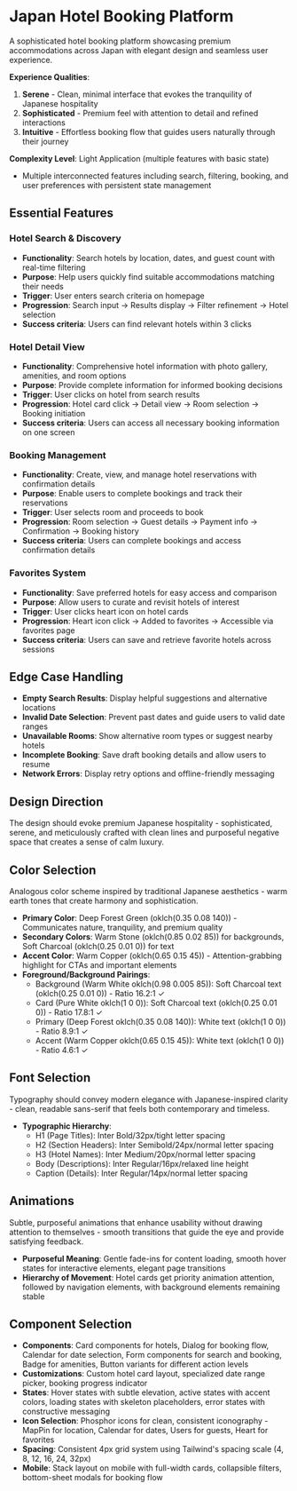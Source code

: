 # Japan Hotel Booking Platform

A sophisticated hotel booking platform showcasing premium accommodations across Japan with elegant design and seamless user experience.

**Experience Qualities**:
1. **Serene** - Clean, minimal interface that evokes the tranquility of Japanese hospitality
2. **Sophisticated** - Premium feel with attention to detail and refined interactions
3. **Intuitive** - Effortless booking flow that guides users naturally through their journey

**Complexity Level**: Light Application (multiple features with basic state)
- Multiple interconnected features including search, filtering, booking, and user preferences with persistent state management

## Essential Features

### Hotel Search & Discovery
- **Functionality**: Search hotels by location, dates, and guest count with real-time filtering
- **Purpose**: Help users quickly find suitable accommodations matching their needs
- **Trigger**: User enters search criteria on homepage
- **Progression**: Search input → Results display → Filter refinement → Hotel selection
- **Success criteria**: Users can find relevant hotels within 3 clicks

### Hotel Detail View
- **Functionality**: Comprehensive hotel information with photo gallery, amenities, and room options
- **Purpose**: Provide complete information for informed booking decisions
- **Trigger**: User clicks on hotel from search results
- **Progression**: Hotel card click → Detail view → Room selection → Booking initiation
- **Success criteria**: Users can access all necessary booking information on one screen

### Booking Management
- **Functionality**: Create, view, and manage hotel reservations with confirmation details
- **Purpose**: Enable users to complete bookings and track their reservations
- **Trigger**: User selects room and proceeds to book
- **Progression**: Room selection → Guest details → Payment info → Confirmation → Booking history
- **Success criteria**: Users can complete bookings and access confirmation details

### Favorites System
- **Functionality**: Save preferred hotels for easy access and comparison
- **Purpose**: Allow users to curate and revisit hotels of interest
- **Trigger**: User clicks heart icon on hotel cards
- **Progression**: Heart icon click → Added to favorites → Accessible via favorites page
- **Success criteria**: Users can save and retrieve favorite hotels across sessions

## Edge Case Handling
- **Empty Search Results**: Display helpful suggestions and alternative locations
- **Invalid Date Selection**: Prevent past dates and guide users to valid date ranges
- **Unavailable Rooms**: Show alternative room types or suggest nearby hotels
- **Incomplete Booking**: Save draft booking details and allow users to resume
- **Network Errors**: Display retry options and offline-friendly messaging

## Design Direction
The design should evoke premium Japanese hospitality - sophisticated, serene, and meticulously crafted with clean lines and purposeful negative space that creates a sense of calm luxury.

## Color Selection
Analogous color scheme inspired by traditional Japanese aesthetics - warm earth tones that create harmony and sophistication.

- **Primary Color**: Deep Forest Green (oklch(0.35 0.08 140)) - Communicates nature, tranquility, and premium quality
- **Secondary Colors**: Warm Stone (oklch(0.85 0.02 85)) for backgrounds, Soft Charcoal (oklch(0.25 0.01 0)) for text
- **Accent Color**: Warm Copper (oklch(0.65 0.15 45)) - Attention-grabbing highlight for CTAs and important elements
- **Foreground/Background Pairings**:
  - Background (Warm White oklch(0.98 0.005 85)): Soft Charcoal text (oklch(0.25 0.01 0)) - Ratio 16.2:1 ✓
  - Card (Pure White oklch(1 0 0)): Soft Charcoal text (oklch(0.25 0.01 0)) - Ratio 17.8:1 ✓
  - Primary (Deep Forest oklch(0.35 0.08 140)): White text (oklch(1 0 0)) - Ratio 8.9:1 ✓
  - Accent (Warm Copper oklch(0.65 0.15 45)): White text (oklch(1 0 0)) - Ratio 4.6:1 ✓

## Font Selection
Typography should convey modern elegance with Japanese-inspired clarity - clean, readable sans-serif that feels both contemporary and timeless.

- **Typographic Hierarchy**:
  - H1 (Page Titles): Inter Bold/32px/tight letter spacing
  - H2 (Section Headers): Inter Semibold/24px/normal letter spacing  
  - H3 (Hotel Names): Inter Medium/20px/normal letter spacing
  - Body (Descriptions): Inter Regular/16px/relaxed line height
  - Caption (Details): Inter Regular/14px/normal letter spacing

## Animations
Subtle, purposeful animations that enhance usability without drawing attention to themselves - smooth transitions that guide the eye and provide satisfying feedback.

- **Purposeful Meaning**: Gentle fade-ins for content loading, smooth hover states for interactive elements, elegant page transitions
- **Hierarchy of Movement**: Hotel cards get priority animation attention, followed by navigation elements, with background elements remaining stable

## Component Selection
- **Components**: Card components for hotels, Dialog for booking flow, Calendar for date selection, Form components for search and booking, Badge for amenities, Button variants for different action levels
- **Customizations**: Custom hotel card layout, specialized date range picker, booking progress indicator
- **States**: Hover states with subtle elevation, active states with accent colors, loading states with skeleton placeholders, error states with constructive messaging
- **Icon Selection**: Phosphor icons for clean, consistent iconography - MapPin for location, Calendar for dates, Users for guests, Heart for favorites
- **Spacing**: Consistent 4px grid system using Tailwind's spacing scale (4, 8, 12, 16, 24, 32px)
- **Mobile**: Stack layout on mobile with full-width cards, collapsible filters, bottom-sheet modals for booking flow
